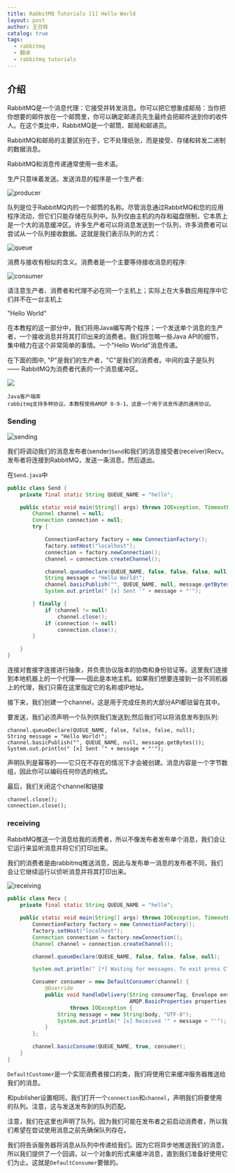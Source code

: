 ```yaml
---
title: RabbitMQ Tutorials [1] Hello World
layout: post
author: 王召辉
catalog: true
tags:
  - rabbitmq
  - 翻译
  - rabbitmq tutorials
---
```


## 介绍

RabbitMQ是一个消息代理：它接受并转发消息。你可以把它想象成邮局：当你把你想要的邮件放在一个邮筒里，你可以确定邮递员先生最终会把邮件送到你的收件人。在这个类比中，RabbitMQ是一个邮筒、邮局和邮递员。

RabbitMQ和邮局的主要区别在于，它不处理纸张，而是接受、存储和转发二进制的数据消息。

RabbitMQ和消息传递通常使用一些术语。

生产只意味着发送。发送消息的程序是一个生产者:

![producer](http://www.rabbitmq.com/img/tutorials/producer.png)

队列是位于RabbitMQ内的一个邮筒的名称。尽管消息通过RabbitMQ和您的应用程序流动，但它们只能存储在队列中。队列仅由主机的内存和磁盘限制，它本质上是一个大的消息缓冲区。许多生产者可以将消息发送到一个队列，许多消费者可以尝试从一个队列接收数据。这就是我们表示队列的方式：

![queue](http://www.rabbitmq.com/img/tutorials/queue.png)

消费与接收有相似的含义。消费者是一个主要等待接收消息的程序:

![consumer](http://www.rabbitmq.com/img/tutorials/consumer.png)

请注意生产者、消费者和代理不必在同一个主机上；实际上在大多数应用程序中它们并不在一台主机上

"Hello World"

在本教程的这一部分中，我们将用Java编写两个程序；一个发送单个消息的生产者，一个接收消息并将其打印出来的消费者。我们将忽略一些Java API的细节，集中精力在这个非常简单的事情。一个"Hello World"消息传递。

在下面的图中, "P"是我们的生产者，"C"是我们的消费者。中间的盒子是队列 —— RabbitMQ为消费者代表的一个消息缓冲区。

![](http://www.rabbitmq.com/img/tutorials/python-one.png)

```
Java客户端库
rabbitmq支持多种协议。本教程使用AMQP 0-9-1，这是一个用于消息传递的通用协议。
```

### Sending

![sending](http://www.rabbitmq.com/img/tutorials/sending.png)

我们将调动我们的消息发布者(sender)``Send``和我们的消息接受者(receiver)Recv。发布者将连接到RabbitMQ，发送一条消息，然后退出。

在``Send.java``中

``` java
public class Send {
    private final static String QUEUE_NAME = "hello";

    public static void main(String[] args) throws IOException, TimeoutException {
        Channel channel = null;
        Connection connection = null;
        try {

            ConnectionFactory factory = new ConnectionFactory();
            factory.setHost("localhost");
            connection = factory.newConnection();
            channel = connection.createChannel();

            channel.queueDeclare(QUEUE_NAME, false, false, false, null);
            String message = "Hello World!";
            channel.basicPublish("", QUEUE_NAME, null, message.getBytes());
            System.out.println(" [x] Sent '" + message + "'");

        } finally {
            if (channel != null)
                channel.close();
            if (connection != null)
                connection.close();
        }

    }
}
```

连接对套接字连接进行抽象，并负责协议版本的协商和身份验证等。这里我们连接到本地机器上的一个代理——因此是本地主机。如果我们想要连接到一台不同机器上的代理，我们只需在这里指定它的名称或IP地址。

接下来，我们创建一个channel，这是用于完成任务的大部分API都驻留在其中。

要发送，我们必须声明一个队列供我们发送到;然后我们可以将消息发布到队列:

```
channel.queueDeclare(QUEUE_NAME, false, false, false, null);
String message = "Hello World!";
channel.basicPublish("", QUEUE_NAME, null, message.getBytes());
System.out.println(" [x] Sent '" + message + "'");
```

声明队列是幂等的——它只在不存在的情况下才会被创建。消息内容是一个字节数组，因此你可以编码任何你选的格式。

最后，我们关闭这个channel和链接

```
channel.close();
connection.close();
```

### receiving

RabbitMQ推送一个消息给我的消费者，所以不像发布者发布单个消息，我们会让它运行来监听消息并将它们打印出来。

我们的消费者是由rabbitmq推送消息，因此与发布单一消息的发布者不同，我们会让它继续运行以侦听消息并将其打印出来。

![receiving](http://www.rabbitmq.com/img/tutorials/receiving.png)

``` java
public class Recv {
    private final static String QUEUE_NAME = "hello";

    public static void main(String[] args) throws IOException, TimeoutException {
        ConnectionFactory factory = new ConnectionFactory();
        factory.setHost("localhost");
        Connection connection = factory.newConnection();
        Channel channel = connection.createChannel();

        channel.queueDeclare(QUEUE_NAME, false, false, false, null);

        System.out.println(" [*] Waiting for messages. To exit press CTRL+C");

        Consumer consumer = new DefaultConsumer(channel) {
            @Override
            public void handleDelivery(String consumerTag, Envelope envelope,
                                       AMQP.BasicProperties properties, byte[] body)
                    throws IOException {
                String message = new String(body, "UTF-8");
                System.out.println(" [x] Received '" + message + "'");
            }
        };

        channel.basicConsume(QUEUE_NAME, true, consumer);
    }
}
```
``DefaultCustomer``是一个实现消费者接口的类，我们将使用它来缓冲服务器推送给我们的消息。

和publisher设置相同，我们打开一个``connection``和``channel``，声明我们将要使用的队列。注意，这与发送发布到的队列匹配。

注意，我们在这里也声明了队列。因为我们可能在发布者之前启动消费者，所以我们希望在尝试使用消息之前先确保队列存在。

我们将告诉服务器将消息从队列中传递给我们。因为它将异步地推送我们的消息，所以我们提供了一个回调，以一个对象的形式来缓冲消息，直到我们准备好使用它们为止。这就是``DefaultConsumer``要做的。


